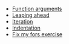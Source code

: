 * [Function
  arguments](https://lisds.github.io/textbook/arrays/function_arguments.html)
* [Leaping ahead](https://lisds.github.io/textbook/arrays/leaping_ahead.html)
* [Iteration](https://lisds.github.io/textbook/iteration/iteration.html)
* [Indentation](https://lisds.github.io/textbook/iteration/indentation.html)
* [Fix my fors
  exercise](https://ds.lis.2i2c.cloud/hub/user-redirect/git-pull?repo=https%3A//github.com/lisds/fix_my_fors&subPath=fix_my_fors.ipynb)
